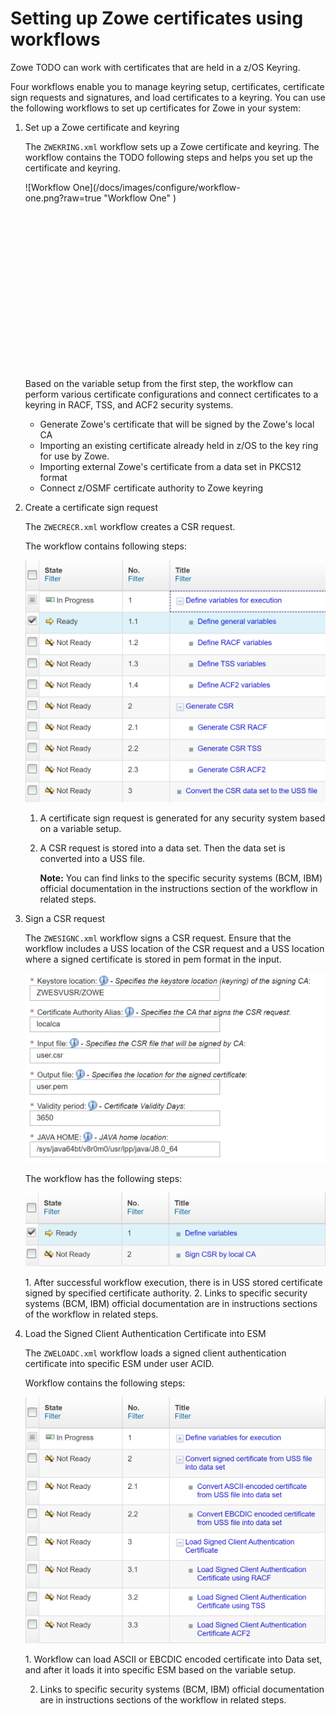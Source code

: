 # Setting up Zowe certificates using workflows

Zowe TODO can work with certificates that are held in a z/OS Keyring.
<!-- TODO Maybe we could be more specific? What exactly does "can work" or "able to work" mean here? -->
Four workflows enable you to manage keyring setup, certificates, certificate sign requests and signatures, and load certificates to a keyring. You can use the following workflows to set up certificates for Zowe in your system:

1. Set up a Zowe certificate and keyring

    The `ZWEKRING.xml` workflow sets up a Zowe certificate and keyring. The workflow contains the TODO following steps and helps you set up the certificate and keyring.

    <!-- TODO We are referring to the steps on the screenshot, right? -->

    <div style="width:400px; height:300px">
    ![Workflow One](/docs/images/configure/workflow-one.png?raw=true "Workflow One" )
    </div>

    Based on the variable setup from the first step, the workflow can perform various certificate configurations and connect certificates to a keyring in RACF, TSS, and ACF2 security systems.

    - <TODO> Generate Zowe's certificate that will be signed by the Zowe's local CA
    - Importing an existing certificate already held in z/OS to the key ring for use by Zowe.
    - Importing external Zowe's certificate from a data set in PKCS12 format
    - Connect z/OSMF certificate authority to Zowe keyring </TODO>

    <!-- TODO What are these? Steps of a procedure or notes or both? -->

2. Create a certificate sign request

    The `ZWECRECR.xml` workflow creates a CSR request.

    The workflow contains following steps:

    ![Workflow Two](/docs/images/configure/workflow-two.png?raw=true "Workflow Two") <br />

    1. A certificate sign request is generated for any security system based on a variable setup.
    2. A CSR request is stored into a data set. Then the data set is converted into a USS file.

        **Note:** You can find links to the specific security systems (BCM, IBM) official documentation in the instructions section of the workflow in related steps.

3. Sign a CSR request

   The `ZWESIGNC.xml` workflow signs a CSR request. Ensure that the workflow includes a USS location of the CSR request and a USS location where a signed certificate is stored in pem format in the input.

   ![Workflow Three](/docs/images/configure/workflow-threeA.png?raw=true "Workflow Three") <br />

   The workflow has the following steps:

   ![Workflow Three](/docs/images/configure/workflow-threeB.png?raw=true "Workflow Three") <br />

   <TODO> 1. After successful workflow execution, there is in USS stored certificate signed by specified certificate authority.
   2. Links to specific security systems (BCM, IBM) official documentation are in instructions sections of the workflow in related steps. </TODO>

   <!-- TODO These steps need clarification -->

4. Load the Signed Client Authentication Certificate into ESM

   The `ZWELOADC.xml` workflow loads a signed client authentication certificate into specific ESM under user ACID.

   Workflow contains the following steps:

   ![Workflow Four](/docs/images/configure/workflow-four.png?raw=true "Workflow Four") <br />

   <TODO> 1. Workflow can load ASCII or EBCDIC encoded certificate into Data set, and after it loads it into specific ESM based on the variable setup.

   2. Links to specific security systems (BCM, IBM) official documentation are in instructions sections of the workflow in related steps. </TODO>

   <!-- TODO Same as above -->
